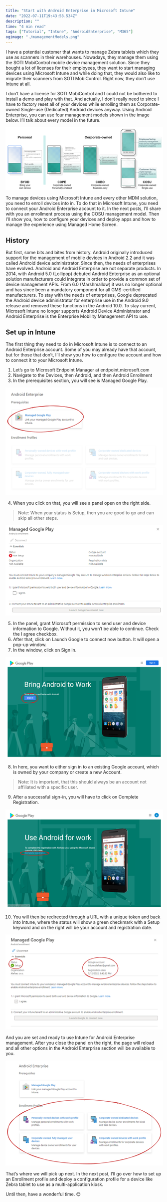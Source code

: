```yaml
---
title: "Start with Android Enterprise in Microsoft Intune"
date: "2022-07-11T19:43:58.534Z"
description: ""
time: "4 min read"
tags: ["Tutorial", "Intune", "AndroidEnterprise", "M365"]
ogimage: "./managementModels.png"
---
```


I have a potential customer that wants to manage Zebra tablets which they use as scanners in their warehouses. Nowadays, they manage them using the SOTI MobiControl mobile device management solution. Since they bought a lot of licenses for their employees, they want to start managing devices using Microsoft Intune and while doing that, they would also like to migrate their scanners from SOTI MobiControl. Right now, they don’t use Intune at all.

I don’t have a license for SOTI MobiControl and I could not be bothered to install a demo and play with that. And actually, I don’t really need to since I have to factory reset all of your devices while enrolling them as Corporate-owned Single-use (Dedicated) Android devices anyway. Using Android Enterprise, you can use four management models shown in the image below. I’ll talk about every model in the future.

![Android Enterprise management models](managementModels.png)

To manage devices using Microsoft Intune and every other MDM solution, you need to enroll devices into in. To do that in Microsoft Intune, you need to connect your Android Enterprise account to it. In the next posts, I’ll share with you an enrollment process using the COSU management model. Then I’ll show you, how to configure your devices and deploy apps and how to manage the experience using Managed Home Screen.

## History

But first, some bits and bites from history. Android originally introduced support for the management of mobile devices in Android 2.2 and it was called Android device administrator. Since then, the needs of enterprises have evolved. Android and Android Enterprise are not separate products. In 2014, with Android 5.0 (Lollipop) debuted Android Enterprise as an optional solution manufacturers could integrate in order to provide a common set of device management APIs. From 6.0 (Marshmallow) it was no longer optional and has since been a mandatory component for all GMS-certified manufacturers. To stay with the needs of enterprises, Google deprecated the Android device administrator for enterprise use in the Android 9.0 release and removed these functions in the Android 10.0. To stay current, Microsoft Intune no longer supports Android Device Administrator and Android Enterprise is the Enterprise Mobility Management API to use.

## Set up in Intune

The first thing they need to do in Microsoft Intune is to connect to an Android Enterprise account. Some of you may already have that account, but for those that don’t, I’ll show you how to configure the account and how to connect it to your Microsoft Intune.

1) Let’s go to Microsoft Endpoint Manager at endpoint.microsoft.com
2) Navigate to the Devices, then Android, and then Android Enrollment
3) In the prerequisites section, you will see is Managed Google Play.

![Manage Google services](managedGoogleServices.png)

4) When you click on that, you will see a panel open on the right side.

> Note: When your status is Setup, then you are good to go and can skip all other steps.

![Manage Google Play panel](managedGooglePlayPanel.png)

5) In the panel, grant Microsoft permission to send user and device information to Google. Without it, you won‘t be able to continue. Check the I agree checkbox.
6) After that, click on Launch Google to connect now button. It will open a pop-up window.
7) In the window, click on Sign in.

![Sign in to Android Enterprise account](sighIn.png)

8) In here, you want to either sign in to an existing Google account, which is owned by your company or create a new Account.

> Note: It is important, that this should always be an account not affiliated with a specific user.

9) After a successful sign-in, you will have to click on Complete Registration.

![Click complete registration](completeRegistration.png)

10) You will then be redirected through a URL with a unique token and back into Intune, where the status will show a green checkmark with a Setup keyword and on the right will be your account and registration date.

![Completed registration in Intune](completed.png)

And you are set and ready to use Intune for Android Enterprise management. After you close the panel on the right, the page will reload and all other options in the Android Enterprise section will be available to you.

![Enabled enrollment methods](enabledOptions.png)

That’s where we will pick up next. In the next post, I’ll go over how to set up an Enrollment profile and deploy a configuration profile for a device like Zebra tablet to use as a multi-application kiosk.

Until then, have a wonderful time. 😊
